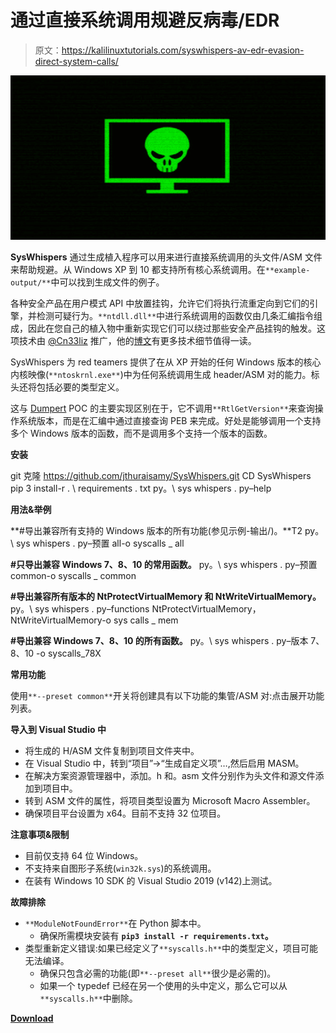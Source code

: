 # 通过直接系统调用规避反病毒/EDR

> 原文：<https://kalilinuxtutorials.com/syswhispers-av-edr-evasion-direct-system-calls/>

[![SysWhispers  : AV/EDR Evasion Via Direct System Calls](img//871340c1c468a0ba4a09ea5a7740de00.png "SysWhispers  : AV/EDR Evasion Via Direct System Calls")](https://1.bp.blogspot.com/-GH8lP4lZ4HQ/XhHqwrcgmVI/AAAAAAAAEQo/uUybemNjmcQPttf5wgzobgCOCXH6GsN-gCLcBGAsYHQ/s1600/Malware%25281%2529.png)

**SysWhispers** 通过生成植入程序可以用来进行直接系统调用的头文件/ASM 文件来帮助规避。从 Windows XP 到 10 都支持所有核心系统调用。在`**example-output/**`中可以找到生成文件的例子。

各种安全产品在用户模式 API 中放置挂钩，允许它们将执行流重定向到它们的引擎，并检测可疑行为。`**ntdll.dll**`中进行系统调用的函数仅由几条汇编指令组成，因此在您自己的植入物中重新实现它们可以绕过那些安全产品挂钩的触发。这项技术由 [@Cn33liz](https://twitter.com/Cneelis) 推广，他的[博文](https://outflank.nl/blog/2019/06/19/red-team-tactics-combining-direct-system-calls-and-srdi-to-bypass-av-edr/)有更多技术细节值得一读。

SysWhispers 为 red teamers 提供了在从 XP 开始的任何 Windows 版本的核心内核映像(`**ntoskrnl.exe**`)中为任何系统调用生成 header/ASM 对的能力。标头还将包括必要的类型定义。

这与 [Dumpert](https://github.com/outflanknl/Dumpert) POC 的主要实现区别在于，它不调用`**RtlGetVersion**`来查询操作系统版本，而是在汇编中通过直接查询 PEB 来完成。好处是能够调用一个支持多个 Windows 版本的函数，而不是调用多个支持一个版本的函数。

**安装**

git 克隆 https://github.com/jthuraisamy/SysWhispers.git
CD SysWhispers
pip 3 install-r . \ requirements . txt
py。\ sys whispers . py–help

**用法&举例**

**#导出兼容所有支持的 Windows 版本的所有功能(参见示例-输出/)。**T2 py。\ sys whispers . py–预置 all-o syscalls _ all

**#只导出兼容 Windows 7、8、10 的常用函数。**
py。\ sys whispers . py–预置 common-o syscalls _ common

**#导出兼容所有版本的 NtProtectVirtualMemory 和 NtWriteVirtualMemory。**
py。\ sys whispers . py–functions NtProtectVirtualMemory，NtWriteVirtualMemory-o sys calls _ mem

**#导出兼容 Windows 7、8、10 的所有函数。**
py。\ sys whispers . py–版本 7、8、10 -o syscalls_78X

**常用功能**

使用`**--preset common**`开关将创建具有以下功能的集管/ASM 对:点击展开功能列表。

**导入到 Visual Studio 中**

*   将生成的 H/ASM 文件复制到项目文件夹中。
*   在 Visual Studio 中，转到“项目”→“生成自定义项”…,然后启用 MASM。
*   在解决方案资源管理器中，添加。h 和。asm 文件分别作为头文件和源文件添加到项目中。
*   转到 ASM 文件的属性，将项目类型设置为 Microsoft Macro Assembler。
*   确保项目平台设置为 x64。目前不支持 32 位项目。

**注意事项&限制**

*   目前仅支持 64 位 Windows。
*   不支持来自图形子系统(`win32k.sys`)的系统调用。
*   在装有 Windows 10 SDK 的 Visual Studio 2019 (v142)上测试。

**故障排除**

*   `**ModuleNotFoundError**`在 Python 脚本中。
    *   确保所需模块安装有 **`pip3 install -r requirements.txt`。**
*   类型重新定义错误:如果已经定义了`**syscalls.h**`中的类型定义，项目可能无法编译。
    *   确保只包含必需的功能(即`**--preset all**`很少是必需的)。
    *   如果一个 typedef 已经在另一个使用的头中定义，那么它可以从`**syscalls.h**`中删除。

[**Download**](https://github.com/jthuraisamy/SysWhispers)